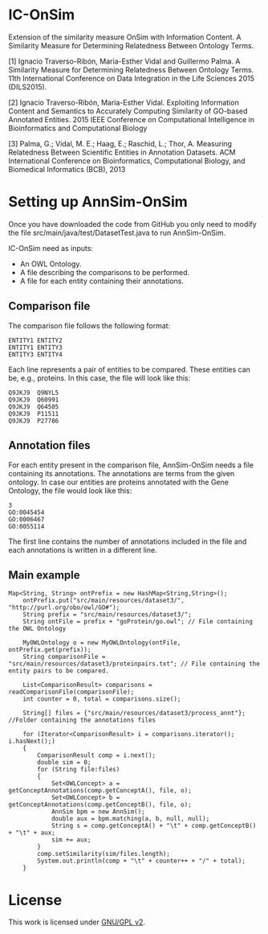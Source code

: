 # IC-OnSim
Extension of the similarity measure OnSim with Information Content. A Similarity Measure for Determining Relatedness Between Ontology Terms.

[1] Ignacio Traverso-Ribón, Maria-Esther Vidal and Guillermo Palma. A Similarity Measure for Determining Relatedness Between Ontology Terms. 11th  International Conference on Data Integration in the Life Sciences 2015 (DILS2015).

[2] Ignacio Traverso-Ribón, Maria-Esther Vidal. Exploiting Information Content and Semantics to Accurately Computing Similarity of GO-based Annotated Entities. 2015 IEEE Conference on Computational Intelligence in Bioinformatics and Computational Biology

[3] Palma, G.; Vidal, M. E.; Haag, E.; Raschid, L.; Thor, A. Measuring Relatedness Between Scientific Entities in Annotation Datasets. ACM International Conference on Bioinformatics, Computational Biology, and Biomedical Informatics (BCB), 2013


# Setting up AnnSim-OnSim
Once you have downloaded the code from GitHub you only need to modify the file src/main/java/test/DatasetTest.java to run AnnSim-OnSim.

IC-OnSim need as inputs:
* An OWL Ontology.
* A file describing the comparisons to be performed.
* A file for each entity containing their annotations.

## Comparison file
The comparison file follows the following format:

    ENTITY1 ENTITY2
    ENTITY1 ENTITY3
    ENTITY3 ENTITY4

Each line represents a pair of entities to be compared. These entities can be, e.g., proteins. In this case, the file will look like this:

    Q9JKJ9	Q9NYL5
    Q9JKJ9	Q60991
    Q9JKJ9	Q64505
    Q9JKJ9	P11511
    Q9JKJ9	P27786

## Annotation files
For each entity present in the comparison file, AnnSim-OnSim needs a file containing its annotations. The annotations are terms from the given ontology. In case our entities are proteins annotated with the Gene Ontology, the file would look like this:

    3
    GO:0045454
    GO:0006467
    GO:0055114

The first line contains the number of annotations included in the file and each annotations is written in a different line.

## Main example

    Map<String, String> ontPrefix = new HashMap<String,String>();
		ontPrefix.put("src/main/resources/dataset3/", "http://purl.org/obo/owl/GO#");
		String prefix = "src/main/resources/dataset3/";
		String ontFile = prefix + "goProtein/go.owl"; // File containing the OWL Ontology
		
		MyOWLOntology o = new MyOWLOntology(ontFile, ontPrefix.get(prefix));
		String comparisonFile = "src/main/resources/dataset3/proteinpairs.txt"; // File containing the entity pairs to be compared.

		List<ComparisonResult> comparisons = readComparisonFile(comparisonFile);
		int counter = 0, total = comparisons.size();

		String[] files = {"src/main/resources/dataset3/process_annt"}; //Folder containing the annotations files
		
		for (Iterator<ComparisonResult> i = comparisons.iterator(); i.hasNext();)
		{
			ComparisonResult comp = i.next();
			double sim = 0;
			for (String file:files)
			{
				Set<OWLConcept> a = getConceptAnnotations(comp.getConceptA(), file, o);
				Set<OWLConcept> b = getConceptAnnotations(comp.getConceptB(), file, o);
				AnnSim bpm = new AnnSim();
				double aux = bpm.matching(a, b, null, null); 
				String s = comp.getConceptA() + "\t" + comp.getConceptB() + "\t" + aux;
				sim += aux;
			}
			comp.setSimilarity(sim/files.length);
			System.out.println(comp + "\t" + counter++ + "/" + total);
		}
		

# License
This work is licensed under [GNU/GPL v2](https://www.gnu.org/licenses/gpl-2.0.html).
